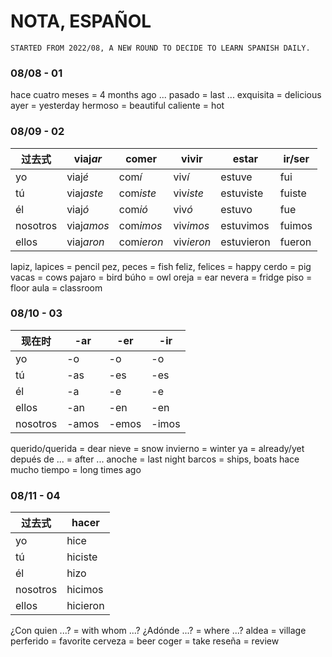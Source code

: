 # NOTA, ESPAÑOL
```
STARTED FROM 2022/08, A NEW ROUND TO DECIDE TO LEARN SPANISH DAILY.
```
### 08/08 - 01
hace cuatro meses = 4 months ago
... pasado = last ...
exquisita = delicious
ayer = yesterday
hermoso = beautiful
caliente = hot
### 08/09 - 02
| 过去式 | viaj*ar* | comer     | vivir     | estar         | ir/ser |
| --    | --        | --        | --        | --            | -- |
| yo    | viaj*é*   | com*í*    | viv*í*      | estuve      | fui |
| tú    | viaj*aste*| com*iste*   | viv*iste* | estuviste   | fuiste |
| él    | viaj*ó*   | com*ió*     | viv*ó*    | estuvo      | fue |
| nosotros  | viaj*amos* | com*imos* | viv*imos* | estuvimos | fuimos |
| ellos | viaj*aron* | com*ieron* | viv*ieron* | estuvieron | fueron |

lapiz, lapices = pencil
pez, peces = fish
feliz, felices = happy
cerdo = pig
vacas = cows
pajaro = bird
búho = owl
oreja = ear
nevera = fridge
piso = floor
aula = classroom

### 08/10 - 03
| 现在时 | -ar | -er | -ir | 
| -- | -- | -- | -- |
| yo | -o | -o | -o |
| tú | -as | -es | -es |
| él | -a | -e | -e |
| ellos | -an | -en | -en |
| nosotros  | -amos | -emos | -imos |

querido/querida = dear
nieve = snow
invierno = winter
ya = already/yet
depués de ... = after ...
anoche = last night
barcos = ships, boats
hace mucho tiempo = long times ago


### 08/11 - 04
| 过去式 | hacer |
| -- | -- |
| yo | hice |
| tú | hiciste |
| él | hizo |
| nosotros  | hicimos |
| ellos | hicieron |

¿Con quien ...? = with whom ...?
¿Adónde ...? = where ...?
aldea = village
perferido = favorite
cerveza = beer
coger = take
reseña = review

